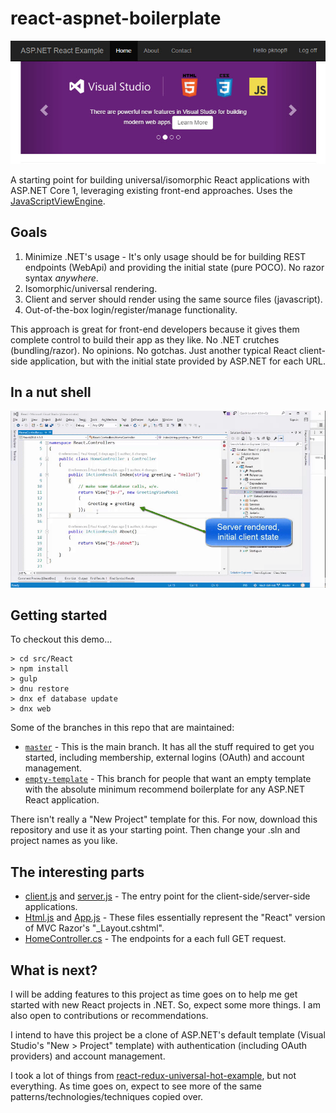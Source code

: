 # react-aspnet-boilerplate
<p align="center">
<img src="/resources/preview-thumbnail.jpg" />
</p>

A starting point for building universal/isomorphic React applications with ASP.NET Core 1, leveraging existing front-end approaches. Uses the [JavaScriptViewEngine](https://github.com/pauldotknopf/javascriptviewengine).

## Goals

1. Minimize .NET's usage - It's only usage should be for building REST endpoints (WebApi) and providing the initial state (pure POCO). No razor syntax *anywhere*.
2. Isomorphic/universal rendering.
3. Client and server should render using the same source files (javascript).
4. Out-of-the-box login/register/manage functionality.

This approach is great for front-end developers because it gives them complete control to build their app as they like. No .NET crutches (bundling/razor). No opinions. No gotchas. Just another typical React client-side application, but with the initial state provided by ASP.NET for each URL.

## In a nut shell

![Nutshell](/resources/nutshell.gif)

## Getting started

To checkout this demo...

```
> cd src/React
> npm install
> gulp
> dnu restore
> dnx ef database update
> dnx web
```

Some of the branches in this repo that are maintained:
* [```master```](https://github.com/pauldotknopf/react-aspnet-boilerplate/tree/master) - This is the main branch. It has all the stuff required to get you started, including membership, external logins (OAuth) and account management.
* [```empty-template```](https://github.com/pauldotknopf/react-aspnet-boilerplate/tree/empty-template) - This branch for people that want an empty template with the absolute minimum recommend boilerplate for any ASP.NET React application.

There isn't really a "New Project" template for this. For now, download this repository and use it as your starting point. Then change your .sln and project names as you like.

## The interesting parts

- [client.js](https://github.com/pauldotknopf/react-dot-net/blob/master/src/React/Scripts/client.js) and [server.js](https://github.com/pauldotknopf/react-dot-net/blob/master/src/React/Scripts/server.js) - The entry point for the client-side/server-side applications.
- [Html.js](https://github.com/pauldotknopf/react-dot-net/blob/master/src/React/Scripts/helpers/Html.js) and [App.js](https://github.com/pauldotknopf/react-dot-net/blob/master/src/React/Scripts/containers/App/App.js) - These files essentially represent the "React" version of MVC Razor's "_Layout.cshtml".
- [HomeController.cs](https://github.com/pauldotknopf/react-dot-net/blob/master/src/React/Controllers/HomeController.cs) - The endpoints for a each full GET request.

## What is next?

I will be adding features to this project as time goes on to help me get started with new React projects in .NET. So, expect some more things. I am also open to contributions or recommendations.

I intend to have this project be a clone of ASP.NET's default template (Visual Studio's "New > Project" template) with authentication (including OAuth providers) and account management.

I took a lot of things from [react-redux-universal-hot-example](https://github.com/erikras/react-redux-universal-hot-example), but not everything. As time goes on, expect to see more of the same patterns/technologies/techniques copied over.
